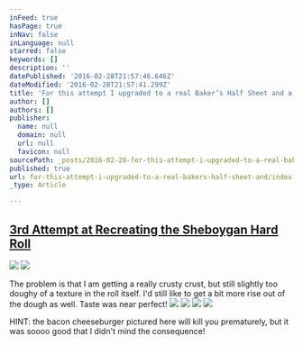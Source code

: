 ```yaml
---
inFeed: true
hasPage: true
inNav: false
inLanguage: null
starred: false
keywords: []
description: ''
datePublished: '2016-02-28T21:57:46.646Z'
dateModified: '2016-02-28T21:57:41.299Z'
title: 'For this attempt I upgraded to a real Baker’s Half Sheet and a fairly massive Baking Stone to simulate a bakeries’ brick oven. Both helped.The problem is that I am getting a really crusty crust, but still slightly too doughy of a texture in the roll itself. I’d still like to get a bit more rise out of the dough as well. Taste was near perfect!'
author: []
authors: []
publisher:
  name: null
  domain: null
  url: null
  favicon: null
sourcePath: _posts/2016-02-28-for-this-attempt-i-upgraded-to-a-real-bakers-half-sheet-and.md
published: true
url: for-this-attempt-i-upgraded-to-a-real-bakers-half-sheet-and/index.html
_type: Article

---
```

## [3rd Attempt at Recreating the Sheboygan Hard Roll][0]
![](https://imgflo.herokuapp.com/graph/vahj1ThiexotieMo/58a65b41bd204990c4c61643ce2090af/passthrough.jpg?height=500&input=https%3A%2F%2Fs3-us-west-2.amazonaws.com%2Fthe-grid-img%2Fp%2F01afede98b4c5bc6ce46b341e5ba09c742d08535.jpg&width=750)
![](https://the-grid-user-content.s3-us-west-2.amazonaws.com/8fc7c90d-a5d2-4d20-937f-9bbab3a92f8f.jpg)

The problem is that I am getting a really crusty crust, but still slightly too doughy of a texture in the roll itself. I'd still like to get a bit more rise out of the dough as well. Taste was near perfect!
![](https://imgflo.herokuapp.com/graph/vahj1ThiexotieMo/0326137de5b4126588b4478f5e011146/passthrough.jpg?height=500&input=https%3A%2F%2Fs3-us-west-2.amazonaws.com%2Fthe-grid-img%2Fp%2F1a2c2b6d971f877dd5ab02d8537277dca66904e8.jpg&width=750)
![](https://the-grid-user-content.s3-us-west-2.amazonaws.com/ac4f9da0-ee27-4db9-a974-94e32bf4d73b.jpg)
![](https://imgflo.herokuapp.com/graph/vahj1ThiexotieMo/c9e79c0e104862e7e8ace7187f31e7f6/passthrough.jpg?height=500&input=https%3A%2F%2Fs3-us-west-2.amazonaws.com%2Fthe-grid-img%2Fp%2Fa88adf88490f30b65bd7952d760543c28da295cd.jpg&width=750)
![](https://the-grid-user-content.s3-us-west-2.amazonaws.com/986b3129-5b9a-4413-b42a-6d4d13eba1c5.jpg)

HINT: the bacon cheeseburger pictured here will kill you prematurely, but it was soooo good that I didn't mind the consequence!

[0]: http://www.carbonboy.us/3rd-attempt-at-recreating-the-sheboygan-hard-roll/ "Permanent link to 3rd Attempt at Recreating the Sheboygan Hard Roll"